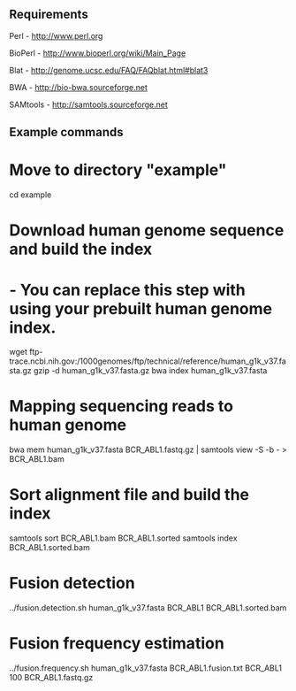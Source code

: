 Requirements
------------

Perl - http://www.perl.org

BioPerl - http://www.bioperl.org/wiki/Main_Page

Blat - http://genome.ucsc.edu/FAQ/FAQblat.html#blat3

BWA - http://bio-bwa.sourceforge.net

SAMtools - http://samtools.sourceforge.net

Example commands
----------------

# Move to directory "example"
cd example

# Download human genome sequence and build the index
# - You can replace this step with using your prebuilt human genome index.
wget ftp-trace.ncbi.nih.gov:/1000genomes/ftp/technical/reference/human_g1k_v37.fasta.gz
gzip -d human_g1k_v37.fasta.gz
bwa index human_g1k_v37.fasta

# Mapping sequencing reads to human genome
bwa mem human_g1k_v37.fasta BCR_ABL1.fastq.gz | samtools view -S -b - > BCR_ABL1.bam

# Sort alignment file and build the index
samtools sort BCR_ABL1.bam BCR_ABL1.sorted
samtools index BCR_ABL1.sorted.bam

# Fusion detection
../fusion.detection.sh human_g1k_v37.fasta BCR_ABL1 BCR_ABL1.sorted.bam

# Fusion frequency estimation
../fusion.frequency.sh human_g1k_v37.fasta BCR_ABL1.fusion.txt BCR_ABL1 100 BCR_ABL1.fastq.gz
